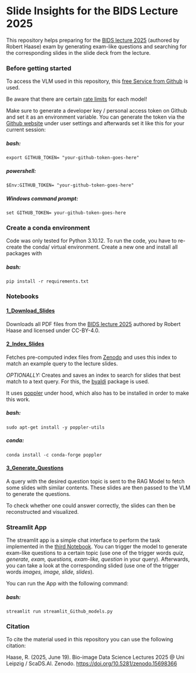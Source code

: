 # Slide Insights for the BIDS Lecture 2025 
This repository helps preparing for the [BIDS lecture 2025](https://zenodo.org/records/15698366) (authored by Robert Haase) exam by generating exam-like questions and searching for the corresponding slides in the slide deck from the lecture.




### Before getting started
To access the VLM used in this repository, this [free Service from Github](https://github.com/marketplace/models) is used.

Be aware that there are certain [rate limits](https://docs.github.com/en/github-models/prototyping-with-ai-models#rate-limits) for each model!

Make sure to generate a developer key / personal access token on Github and set it as an environment variable. You can generate the token via the [Github website](github.com) under user settings and afterwards set it like this for your current session:


##### bash:
```export GITHUB_TOKEN= "your-github-token-goes-here"```

##### powershell:
```$Env:GITHUB_TOKEN= "your-github-token-goes-here"```

##### Windows command prompt:
```set GITHUB_TOKEN= your-github-token-goes-here```


### Create a conda environment
Code was only tested for Python 3.10.12. To run the code, you have to re-create the conda/ virtual environment. Create a new one and install all packages with

##### bash:
```pip install -r requirements.txt```




### Notebooks
#### [1_Download_Slides](1_Download_Slides.ipynb)
Downloads all PDF files from the [BIDS lecture 2025](https://zenodo.org/records/15698366) authored by Robert Haase and licensed under CC-BY-4.0. 



#### [2_Index_Slides](2_Index_Slides.ipynb)
Fetches pre-computed index files from [Zenodo](https://zenodo.org/records/15737931) and uses this index to match an example query to the lecture slides.

*OPTIONALLY:*
Creates and saves an index to search for slides that best match to a text query. For this, the [byaldi](https://github.com/AnswerDotAI/byaldi) package is used. 

It uses [poppler](https://poppler.freedesktop.org/) under hood, which also has to be installed in order to make this work. 

##### bash:
```sudo apt-get install -y poppler-utils```

##### conda:
```conda install -c conda-forge poppler```



#### [3_Generate_Questions](3_Generate_Questions.ipynb)
A query with the desired question topic is sent to the RAG Model to fetch some slides with similar contents. These slides are then passed to the VLM to generate the questions.

To check whether one could answer correctly, the slides can then be reconstructed and visualized.



### Streamlit App
The streamlit app is a simple chat interface to perform the task implemented in the [third Notebook](3_Generate_Questions.ipynb). You can trigger the model to generate exam-like questions to a certain topic (use one of the trigger words *quiz, generate, exam, questions, exam-like, question* in your query). Afterwards, you can take a look at the corresponding slided (use one of the trigger words *images, image, slide, slides*).

You can run the App with the following command:
##### bash:
```streamlit run streamlit_Github_models.py```



### Citation
To cite the material used in this repository you can use the following citation:

Haase, R. (2025, June 19). Bio-image Data Science Lectures 2025 @ Uni Leipzig / ScaDS.AI. Zenodo. https://doi.org/10.5281/zenodo.15698366
